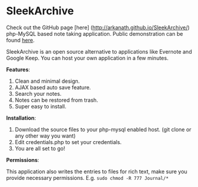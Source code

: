 SleekArchive
============

Check out the GitHub page [here] (http://arkanath.github.io/SleekArchive/)
php-MySQL based note taking application. Public demonstration can be found [here](http://guesswho15.net/SleekArchive/).

SleekArchive is an open source alternative to applications like Evernote and Google Keep. You can host your own application in a few minutes.

**Features**:

1. Clean and minimal design.
2. AJAX based auto save feature.
3. Search your notes.
4. Notes can be restored from trash.
5. Super easy to install.

**Installation**:

1. Download the source files to your php-mysql enabled host. (git clone or any other way you want)
2. Edit credentials.php to set your credentials.
3. You are all set to go!

**Permissions**:

This application also writes the entries to files for rich text, make sure you provide necessary permissions. E.g. `sudo chmod -R 777 Journal/*`

